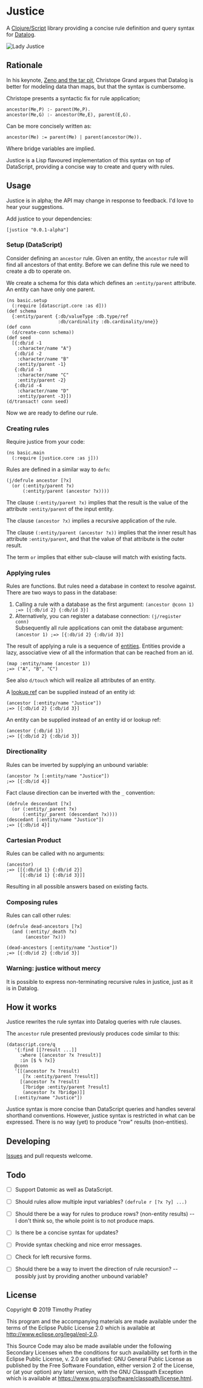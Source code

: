 # Justice

A [Clojure/Script](https://clojure.org/) library providing a concise rule definition and query syntax for [Datalog](https://en.wikipedia.org/wiki/Datalog).

![Lady Justice](https://cdn.dribbble.com/users/101244/screenshots/2921435/lady_justice.jpg)


## Rationale

In his keynote,
[Zeno and the tar pit](https://skillsmatter.com/skillscasts/12820-keynote-zeno-and-the-tar-pit),
Christope Grand argues that Datalog is better for modeling data than maps,
but that the syntax is cumbersome.

Christope presents a syntactic fix for rule application;

    ancestor(Me,P) :- parent(Me,P).
    ancestor(Me,G) :- ancestor(Me,E), parent(E,G).

Can be more concisely written as:

    ancestor(Me) := parent(Me) | parent(ancestor(Me)).

Where bridge variables are implied.

Justice is a Lisp flavoured implementation of this syntax on top of DataScript,
providing a concise way to create and query with rules.


## Usage

Justice is in alpha; the API may change in response to feedback.
I'd love to hear your suggestions.

Add justice to your dependencies:

    [justice "0.0.1-alpha"]


### Setup (DataScript)

Consider defining an `ancestor` rule.
Given an entity, the `ancestor` rule will find all ancestors of that entity.
Before we can define this rule we need to create a db to operate on.

We create a schema for this data which defines an `:entity/parent` attribute.
An entity can have only one parent.

    (ns basic.setup
      (:require [datascript.core :as d]))
    (def schema
      {:entity/parent {:db/valueType :db.type/ref
                       :db/cardinality :db.cardinality/one}}
    (def conn
      (d/create-conn schema))
    (def seed
      [{:db/id -1
        :character/name "A"}
       {:db/id -2
        :character/name "B"
        :entity/parent -1}
       {:db/id -3
        :character/name "C"
        :entity/parent -2}
       {:db/id -4
        :character/name "D"
        :entity/parent -3}])
    (d/transact! conn seed)

Now we are ready to define our rule.


### Creating rules

Require justice from your code:

    (ns basic.main
      (:require [justice.core :as j]))

Rules are defined in a similar way to `defn`:

    (j/defrule ancestor [?x]
      (or (:entity/parent ?x)
          (:entity/parent (ancestor ?x))))

The clause `(:entity/parent ?x)` implies that
the result is the value of the attribute `:entity/parent` of the input entity.

The clause `(ancestor ?x)` implies a recursive application of the rule.

The clause `(:entity/parent (ancestor ?x))` implies that the inner result has attribute `:entity/parent`,
and that the value of that attribute is the outer result.

The term `or` implies that either sub-clause will match with existing facts.


### Applying rules

Rules are functions.
But rules need a database in context to resolve against.
There are two ways to pass in the database:

1. Calling a rule with a database as the first argument:
   `(ancestor @conn 1) ;=> [{:db/id 2} {:db/id 3}]`
2. Alternatively, you can register a database connection:
   `(j/register conn)`    
   Subsequently all rule applications can omit the database argument:
   `(ancestor 1) ;=> [{:db/id 2} {:db/id 3}]`

The result of applying a rule is a sequence of [entities](https://docs.datomic.com/on-prem/entities.html).
Entities provide a lazy, associative view of all the information that can be reached from an id.

    (map :entity/name (ancestor 1))
    ;=> ("A", "B", "C")
    
See also `d/touch` which will realize all attributes of an entity. 

A [lookup ref](https://docs.datomic.com/on-prem/identity.html) can be supplied instead of an entity id:
    
    (ancestor [:entity/name "Justice"])
    ;=> [{:db/id 2} {:db/id 3}]
    
An entity can be supplied instead of an entity id or lookup ref:

    (ancestor {:db/id 1})
    ;=> [{:db/id 2} {:db/id 3}]


### Directionality

Rules can be inverted by supplying an unbound variable:

    (ancestor ?x [:entity/name "Justice"])
    ;=> [{:db/id 4}]

Fact clause direction can be inverted with the `_` convention:

    (defrule descendant [?x]
      (or (:entity/_parent ?x)
          (:entity/_parent (descendant ?x))))
    (descedant [:entity/name "Justice"])
    ;=> [{:db/id 4}]


### Cartesian Product

Rules can be called with no arguments:

    (ancestor)
    ;=> [[{:db/id 1} {:db/id 2}]
         [{:db/id 1} {:db/id 3}]]

Resulting in all possible answers based on existing facts.


### Composing rules

Rules can call other rules:

    (defrule dead-ancestors [?x]
      (and (:entity/_death ?x)
           (ancestor ?x)))

    (dead-ancestors [:entity/name "Justice"])
    ;=> [{:db/id 2} {:db/id 3}]


### Warning: justice without mercy

It is possible to express non-terminating recursive rules in justice,
just as it is in Datalog.

    
## How it works

Justice rewrites the rule syntax into Datalog queries with rule clauses.

The `ancestor` rule presented previously produces code similar to this:

    (datascript.core/q
       '{:find [[?result ...]]
         :where [(ancestor ?x ?result)]
         :in [$ % ?x]}
       @conn
       '[[(ancestor ?x ?result)
          [?x :entity/parent ?result]]
         [(ancestor ?x ?result)
          [?bridge :entity/parent ?result]
          (ancestor ?x ?bridge)]]
       [:entity/name "Justice"])

Justice syntax is more concise than DataScript queries and handles several shorthand conventions.
However, justice syntax is restricted in what can be expressed.
There is no way (yet) to produce "row" results (non-entities).


## Developing

[Issues](https://www.github.com/timothypratley/justice/issues) and pull requests welcome.


## Todo

- [ ] Support Datomic as well as DataScript.
- [ ] Should rules allow multiple input variables? `(defrule r [?x ?y] ...)`
- [ ] Should there be a way for rules to produce rows? (non-entity results)
      -- I don't think so, the whole point is to not produce maps.
- [ ] Is there be a concise syntax for updates?
- [ ] Provide syntax checking and nice error messages.
- [ ] Check for left recursive forms.
- [ ] Should there be a way to invert the direction of rule recursion?
      -- possibly just by providing another unbound variable?


## License

Copyright © 2019 Timothy Pratley

This program and the accompanying materials are made available under the
terms of the Eclipse Public License 2.0 which is available at
http://www.eclipse.org/legal/epl-2.0.

This Source Code may also be made available under the following Secondary
Licenses when the conditions for such availability set forth in the Eclipse
Public License, v. 2.0 are satisfied: GNU General Public License as published by
the Free Software Foundation, either version 2 of the License, or (at your
option) any later version, with the GNU Classpath Exception which is available
at https://www.gnu.org/software/classpath/license.html.

